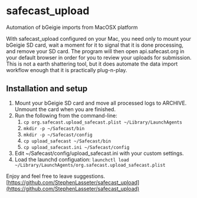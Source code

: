 safecast_upload
===============

Automation of bGeigie imports from MacOSX platform

With safecast_upload configured on your Mac, you need only to mount your
bGeigie SD card, wait a moment for it to signal that it is done processing,
and remove your SD card.  The program will then open api.safecast.org in your
default browser in order for you to review your uploads for submission.  This
is not a earth shattering tool, but it does automate the data import workflow
enough that it is practically plug-n-play.

## Installation and setup

1. Mount your bGeigie SD card and move all processed logs to ARCHIVE.  Unmount
     the card when you are finished.
2. Run the following from the command-line:
     1. `cp org.safecast.upload_safecast.plist ~/Library/LaunchAgents`
     2. `mkdir -p ~/Safecast/bin` 
     3. `mkdir -p ~/Safecast/config` 
     4. `cp upload_safecast ~/Safecast/bin`
     5. `cp upload_safecast.ini ~/Safecast/config`
3. Edit ~/Safecast/config/upload_safecast.ini with your custom settings.
4. Load the launchd configuation:
     `launchctl load ~/Library/LaunchAgents/org.safecast.upload_safecast.plist`

Enjoy and feel free to leave suggestions.
[https://github.com/StephenLasseter/safecast_upload](https://github.com/StephenLasseter/safecast_upload)
